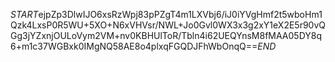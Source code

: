 $START$ejpZp3DlwIJO6xsRzWpj83pPZgT4m1LXVbj6/iJ0iYVgHmf2t5wboHm1Qzk4LxsP0R5WU+5XO+N6xVHVsr/NWL+Jo0Gvl0WX3x3g2xY1eX2E5r90vQGg3jYZxnjOULoVym2VM+nv0KBHUlToR/Tbln4i62UEQYnsM8fMAA05DY8q6+m1c37WGBxk0IMgNQ58AE8o4plxqFGQDJFhWbOnqQ==$END$